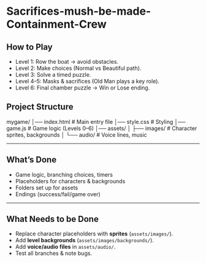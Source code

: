 # Sacrifices-mush-be-made-Containment-Crew
## How to Play
- Level 1: Row the boat → avoid obstacles.
- Level 2: Make choices (Normal vs Beautiful path).
- Level 3: Solve a timed puzzle.
- Level 4–5: Masks & sacrifices (Old Man plays a key role).
- Level 6: Final chamber puzzle → Win or Lose ending.  

## Project Structure
mygame/
│── index.html # Main entry file
│── style.css # Styling
│── game.js # Game logic (Levels 0–6)
│── assets/
│ ├── images/ # Character sprites, backgrounds
│ └── audio/ # Voice lines, music

---

## What’s Done
- Game logic, branching choices, timers 
- Placeholders for characters & backgrounds 
- Folders set up for assets 
- Endings (success/fail/game over)   

---

##  What Needs to be Done
- Replace character placeholders with **sprites** (`assets/images/`).
- Add **level backgrounds** (`assets/images/backgrounds/`).
- Add **voice/audio files** in `assets/audio/`.
- Test all branches & note bugs.  
